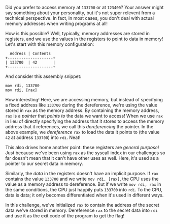 Did you prefer to access memory at `133700` or at `123400`?
Your answer might say something about your personality, but it's not super relevent from a technical perspective.
In fact, in most cases, you don't deal with actual memory addresses when writing programs at all!

How is this possible?
Well, typically, memory addresses are stored in registers, and we use the values in the registers to point to data in memory!
Let's start with this memory configuration:

```none
  Address | Contents
+--------------------+
| 133700  | 42       |
+--------------------+
```

And consider this assembly snippet:

```assembly
mov rdi, 133700
mov rdi, [rax]
```

How interesting!
Here, we are accessing memory, but instead of specifying a fixed address like `133700` during the dereference, we're using the value stored in `rax` as the memory address.
By containing the memory address, `rax` is a _pointer_ that _points to_ the data we want to access!
When we use `rax` in lieu of directly specifying the address that it stores to access the memory address that it references, we call this _dereferencing_ the pointer.
In the above example, we _dereference_ `rax` to load the data it points to (the value `42` at address `133700`) into `rdi`.
Neat!

This also drives home another point: these registers are _general purpose_!
Just because we've been using `rax` as the syscall index in our challenges so far doesn't mean that it can't have other uses as well.
Here, it's used as a pointer to our secret data in memory.

Similarly, the _data_ in the registers doesn't have an implicit purpose.
If `rax` contains the value `133700` and we write `mov rdi, [rax]`, the CPU uses the value as a memory address to dereference.
But if we write `mov rdi, rax` in the same conditions, the CPU just happily puts `133700` into `rdi`.
To the CPU, data is data; it only becomes differentiated when it's used in different ways.

In this challenge, we've initialized `rax` to contain the address of the secret data we've stored in memory.
Dereference `rax` to the secret data into `rdi` and use it as the exit code of the program to get the flag!
